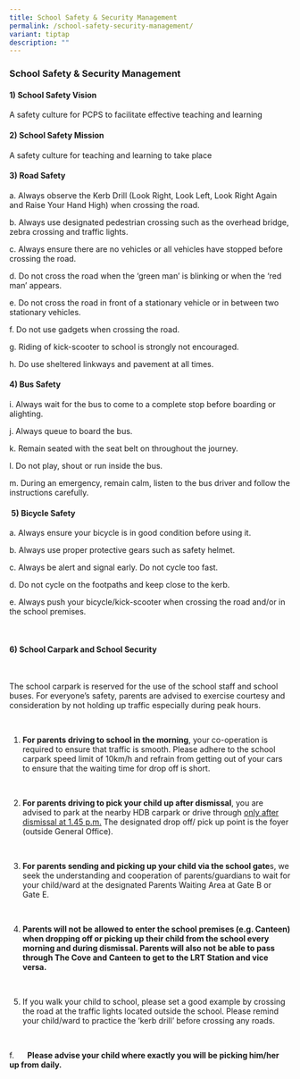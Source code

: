 ```yaml
---
title: School Safety & Security Management
permalink: /school-safety-security-management/
variant: tiptap
description: ""
---
```

<h3>School Safety &amp; Security Management</h3>
<h4>1) School Safety Vision</h4>
<p>A safety culture for PCPS to facilitate effective teaching and learning</p>
<h4>2) School Safety Mission</h4>
<p>A safety culture for teaching and learning to take place</p>
<h4>3) Road Safety</h4>
<p>a. Always observe the Kerb Drill (Look Right, Look Left, Look Right Again
and Raise Your Hand High) when crossing the road.</p>
<p>b. Always use designated pedestrian crossing such as the overhead bridge,
zebra crossing and traffic lights.</p>
<p>c. Always ensure there are no vehicles or all vehicles have stopped before
crossing the road.</p>
<p>d. Do not cross the road when the ‘green man’ is blinking or when the
‘red man’ appears.</p>
<p>e. Do not cross the road in front of a stationary vehicle or in between
two stationary vehicles.</p>
<p>f. Do not use gadgets when crossing the road.</p>
<p>g. Riding of kick-scooter to school is strongly not encouraged.</p>
<p>h. Do use sheltered linkways and pavement at all times.</p>
<h4>4) Bus Safety</h4>
<p>i. Always wait for the bus to come to a complete stop before boarding
or alighting.</p>
<p>j. Always queue to board the bus.</p>
<p>k. Remain seated with the seat belt on throughout the journey.</p>
<p>l. Do not play, shout or run inside the bus.</p>
<p>m. During an emergency, remain calm, listen to the bus driver and follow
the instructions carefully.</p>
<h4><strong>&nbsp;</strong>5) Bicycle Safety</h4>
<p>a. Always ensure your bicycle is in good condition before using it.</p>
<p>b. Always use proper protective gears such as safety helmet.</p>
<p>c. Always be alert and signal early. Do not cycle too fast.</p>
<p>d. Do not cycle on the footpaths and keep close to the kerb.</p>
<p>e. Always push your bicycle/kick-scooter when crossing the road and/or
in the school premises.</p>
<p>&nbsp;</p>
<h4>6) School Carpark and School Security</h4>
<p>&nbsp;</p>
<p>The school carpark is reserved for the use of the school staff and school
buses. For everyone’s safety, parents are advised to exercise courtesy
and consideration by not holding up traffic especially during peak hours.</p>
<p>&nbsp;</p>
<ol data-tight="true" class="tight">
<li>
<p><strong>For parents driving to school in the morning</strong>, your co-operation
is required to ensure that traffic is smooth. Please adhere to the school
carpark speed limit of 10km/h and refrain from getting out of your cars
to ensure that the waiting time for drop off is short.</p>
</li>
</ol>
<p>&nbsp;</p>
<ol start="2" data-tight="true" class="tight">
<li>
<p><strong>For parents driving to pick your child up after dismissal</strong>,
you are advised to park at the nearby HDB carpark or drive through <u>only after dismissal at 1.45 p.m.</u> The
designated drop off/ pick up point is the foyer (outside General Office).</p>
</li>
</ol>
<p><strong>&nbsp;</strong>
</p>
<ol start="3" data-tight="true" class="tight">
<li>
<p><strong>For parents sending and picking up your child via the school gate</strong>s,
we seek the understanding and cooperation of parents/guardians to wait
for your child/ward at the designated Parents Waiting Area at Gate B or
Gate E.</p>
</li>
</ol>
<p><strong>&nbsp;</strong>
</p>
<ol start="4" data-tight="true" class="tight">
<li>
<p><strong>Parents will not be allowed to enter the school premises (e.g. Canteen) when dropping off or picking up their child from the school every morning and during dismissal. Parents will also not be able to pass through The Cove and Canteen to get to the LRT Station and vice versa.</strong>
</p>
</li>
</ol>
<p>&nbsp;</p>
<ol start="5" data-tight="true" class="tight">
<li>
<p>If you walk your child to school, please set a good example by crossing
the road at the traffic lights located outside the school. Please remind
your child/ward to practice the ‘kerb drill’ before crossing any roads.</p>
</li>
</ol>
<p>&nbsp;</p>
<p>f.&nbsp;&nbsp;&nbsp;&nbsp;&nbsp; <strong>Please advise your child where exactly you will be picking him/her up from daily.</strong>
</p>
<p><strong><br></strong>
</p>